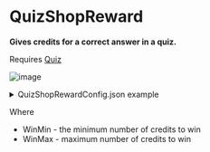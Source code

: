 # QuizShopReward
**Gives credits for a correct answer in a quiz.**

Requires [Quiz](https://github.com/Stimayk/Quiz)

![image](https://github.com/Stimayk/QuizShopReward/assets/51941742/4b7340a6-2e43-44ef-b099-8823acb22438)

<details>
<summary>QuizShopRewardConfig.json example</summary>

```
{
  "WinMin": 1,
  "WinMax": 50
}
```
</details>

Where

+ WinMin - the minimum number of credits to win
+ WinMax - maximum number of credits to win
